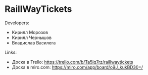 # RaillWayTickets

Developers:
  * Кирилл Морозов
  * Кирилл Чернышов
  * Владислав Василега

Links:
  * Доска в Trello: https://trello.com/b/Ta5Iq7rz/raillwaytickets
  * Доска в miro.com: https://miro.com/app/board/o9J_kukBD30=/
